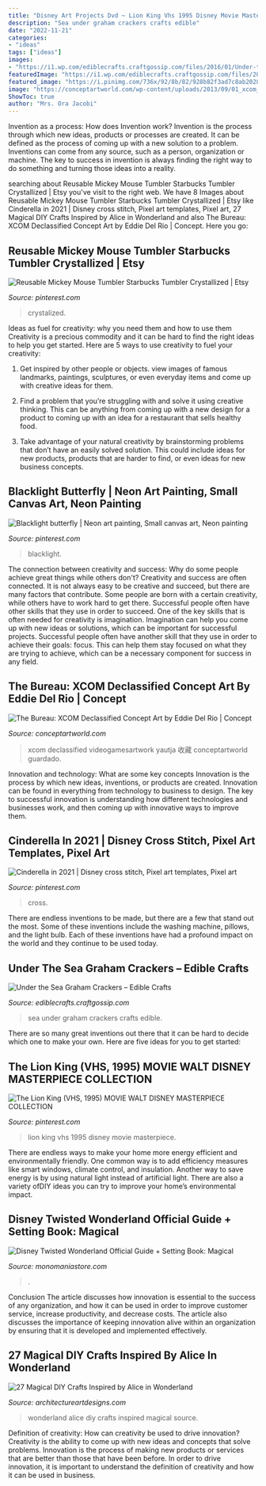 ```yaml
---
title: "Disney Art Projects Dvd ~ Lion King Vhs 1995 Disney Movie Masterpiece"
description: "Sea under graham crackers crafts edible"
date: "2022-11-21"
categories:
- "ideas"
tags: ["ideas"]
images:
- "https://i1.wp.com/ediblecrafts.craftgossip.com/files/2016/01/Under-the-Sea-Graham-Crackers.jpg?fit=600,800"
featuredImage: "https://i1.wp.com/ediblecrafts.craftgossip.com/files/2016/01/Under-the-Sea-Graham-Crackers.jpg?fit=600,800"
featured_image: "https://i.pinimg.com/736x/92/8b/82/928b82f3ad7c8ab2028d0181fb37d909.jpg"
image: "https://conceptartworld.com/wp-content/uploads/2013/09/01_xcom_concept_art_del_rio_lab.jpg"
ShowToc: true
author: "Mrs. Ora Jacobi"
---
```



Invention as a process: How does Invention work?
Invention is the process through which new ideas, products or processes are created. It can be defined as the process of coming up with a new solution to a problem. Inventions can come from any source, such as a person, organization or machine. The key to success in invention is always finding the right way to do something and turning those ideas into a reality.

	

		
searching about Reusable Mickey Mouse Tumbler Starbucks Tumbler Crystallized | Etsy you've visit to the right web. We have 8 Images about Reusable Mickey Mouse Tumbler Starbucks Tumbler Crystallized | Etsy like Cinderella in 2021 | Disney cross stitch, Pixel art templates, Pixel art, 27 Magical DIY Crafts Inspired by Alice in Wonderland and also The Bureau: XCOM Declassified Concept Art by Eddie Del Rio | Concept. Here you go:
		
    
## Reusable Mickey Mouse Tumbler Starbucks Tumbler Crystallized | Etsy

<img loading=lazy src="https://i.pinimg.com/736x/b6/15/c4/b615c48654a92ec366e377633d294daa.jpg" onerror="this.onerror=null;this.src='https://tse4.mm.bing.net/th?id=OIP.cNDRkT5_v0vQRZ92XlZxgQHaJ3&amp;pid=15.1';" alt="Reusable Mickey Mouse Tumbler Starbucks Tumbler Crystallized | Etsy">

_Source: pinterest.com_

>crystalized. 

	

Ideas as fuel for creativity: why you need them and how to use them
Creativity is a precious commodity and it can be hard to find the right ideas to help you get started. Here are 5 ways to use creativity to fuel your creativity:
1. Get inspired by other people or objects. view images of famous landmarks, paintings, sculptures, or even everyday items and come up with creative ideas for them.

2. Find a problem that you’re struggling with and solve it using creative thinking. This can be anything from coming up with a new design for a product to coming up with an idea for a restaurant that sells healthy food.

3. Take advantage of your natural creativity by brainstorming problems that don’t have an easily solved solution. This could include ideas for new products, products that are harder to find, or even ideas for new business concepts.


    
## Blacklight Butterfly | Neon Art Painting, Small Canvas Art, Neon Painting

<img loading=lazy src="https://i.pinimg.com/736x/92/8b/82/928b82f3ad7c8ab2028d0181fb37d909.jpg" onerror="this.onerror=null;this.src='https://tse4.mm.bing.net/th?id=OIP.Hvfv_Dz94iVf0KoNSAUaSQHaJ3&amp;pid=15.1';" alt="Blacklight butterfly | Neon art painting, Small canvas art, Neon painting">

_Source: pinterest.com_

>blacklight. 

	

The connection between creativity and success: Why do some people achieve great things while others don't?
Creativity and success are often connected. It is not always easy to be creative and succeed, but there are many factors that contribute. Some people are born with a certain creativity, while others have to work hard to get there. Successful people often have other skills that they use in order to succeed. One of the key skills that is often needed for creativity is imagination. Imagination can help you come up with new ideas or solutions, which can be important for successful projects. Successful people often have another skill that they use in order to achieve their goals: focus. This can help them stay focused on what they are trying to achieve, which can be a necessary component for success in any field.

    
## The Bureau: XCOM Declassified Concept Art By Eddie Del Rio | Concept

<img loading=lazy src="https://conceptartworld.com/wp-content/uploads/2013/09/01_xcom_concept_art_del_rio_lab.jpg" onerror="this.onerror=null;this.src='https://tse2.mm.bing.net/th?id=OIP.YXBrbYmXTDstpJ1HYo7WYQHaDx&amp;pid=15.1';" alt="The Bureau: XCOM Declassified Concept Art by Eddie Del Rio | Concept">

_Source: conceptartworld.com_

>xcom declassified videogamesartwork yautja 收藏 conceptartworld guardado. 

	

Innovation and technology: What are some key concepts
Innovation is the process by which new ideas, inventions, or products are created. Innovation can be found in everything from technology to business to design. The key to successful innovation is understanding how different technologies and businesses work, and then coming up with innovative ways to improve them.

    
## Cinderella In 2021 | Disney Cross Stitch, Pixel Art Templates, Pixel Art

<img loading=lazy src="https://i.pinimg.com/736x/f4/31/4f/f4314f171e57d19ed707e64825770061.jpg" onerror="this.onerror=null;this.src='https://tse2.mm.bing.net/th?id=OIP.ySyjCuinOQ6FCk5D2rNhrQHaKC&amp;pid=15.1';" alt="Cinderella in 2021 | Disney cross stitch, Pixel art templates, Pixel art">

_Source: pinterest.com_

>cross. 

	

There are endless inventions to be made, but there are a few that stand out the most. Some of these inventions include the washing machine, pillows, and the light bulb. Each of these inventions have had a profound impact on the world and they continue to be used today.

    
## Under The Sea Graham Crackers – Edible Crafts

<img loading=lazy src="https://i1.wp.com/ediblecrafts.craftgossip.com/files/2016/01/Under-the-Sea-Graham-Crackers.jpg?fit=600,800" onerror="this.onerror=null;this.src='https://tse1.mm.bing.net/th?id=OIP.nOFoFoNlhHWraWEURspINAHaJ4&amp;pid=15.1';" alt="Under the Sea Graham Crackers – Edible Crafts">

_Source: ediblecrafts.craftgossip.com_

>sea under graham crackers crafts edible. 

	

There are so many great inventions out there that it can be hard to decide which one to make your own. Here are five ideas for you to get started: 

    
## The Lion King (VHS, 1995) MOVIE WALT DISNEY MASTERPIECE COLLECTION

<img loading=lazy src="https://i.pinimg.com/736x/0d/98/d2/0d98d26a5628992906fe360b8e1c0701.jpg" onerror="this.onerror=null;this.src='https://tse1.mm.bing.net/th?id=OIP.8GF7TY-M-SzpBcUZUoHLFQHaJ3&amp;pid=15.1';" alt="The Lion King (VHS, 1995) MOVIE WALT DISNEY MASTERPIECE COLLECTION">

_Source: pinterest.com_

>lion king vhs 1995 disney movie masterpiece. 

	

There are endless ways to make your home more energy efficient and environmentally friendly. One common way is to add efficiency measures like smart windows, climate control, and insulation. Another way to save energy is by using natural light instead of artificial light. There are also a variety ofDIY ideas you can try to improve your home’s environmental impact.

    
## Disney Twisted Wonderland Official Guide + Setting Book: Magical

<img loading=lazy src="https://monomaniastore.com/wp-content/uploads/2020/08/Disney-Twisted-Wonderland-Official-Guide-Setting-Book-Magical-Archives-1-225x300.jpg" onerror="this.onerror=null;this.src='https://tse4.mm.bing.net/th?id=OIP.Ldkon-kS3GOCD3QdVKuZwwAAAA&amp;pid=15.1';" alt="Disney Twisted Wonderland Official Guide + Setting Book: Magical">

_Source: monomaniastore.com_

>. 

	

Conclusion
The article discusses how innovation is essential to the success of any organization, and how it can be used in order to improve customer service, increase productivity, and decrease costs. The article also discusses the importance of keeping innovation alive within an organization by ensuring that it is developed and implemented effectively.

    
## 27 Magical DIY Crafts Inspired By Alice In Wonderland

<img loading=lazy src="https://www.architectureartdesigns.com/wp-content/uploads/2014/01/758.jpg" onerror="this.onerror=null;this.src='https://tse4.mm.bing.net/th?id=OIP.TzJrFReunmstwpTC2c6kRAHaJh&amp;pid=15.1';" alt="27 Magical DIY Crafts Inspired by Alice in Wonderland">

_Source: architectureartdesigns.com_

>wonderland alice diy crafts inspired magical source. 

	

Definition of creativity: How can creativity be used to drive innovation?
Creativity is the ability to come up with new ideas and concepts that solve problems. Innovation is the process of making new products or services that are better than those that have been before. In order to drive innovation, it is important to understand the definition of creativity and how it can be used in business.

